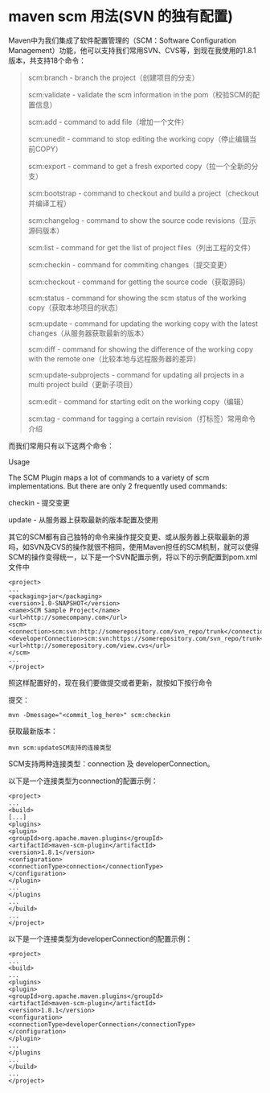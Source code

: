 # maven scm 用法\(SVN 的独有配置\)

Maven中为我们集成了软件配置管理的（SCM：Software Configuration Management）功能，他可以支持我们常用SVN、CVS等，到现在我使用的1.8.1版本，共支持18个命令：

> scm:branch - branch the project（创建项目的分支）
>
> scm:validate - validate the scm information in the pom（校验SCM的配置信息）
>
> scm:add - command to add file（增加一个文件）
>
> scm:unedit - command to stop editing the working copy（停止编辑当前COPY）
>
> scm:export - command to get a fresh exported copy（拉一个全新的分支）
>
> scm:bootstrap - command to checkout and build a project（checkout并编译工程）
>
> scm:changelog - command to show the source code revisions（显示源码版本）
>
> scm:list - command for get the list of project files（列出工程的文件）
>
> scm:checkin - command for commiting changes（提交变更）
>
> scm:checkout - command for getting the source code（获取源码）
>
> scm:status - command for showing the scm status of the working copy（获取本地项目的状态）
>
> scm:update - command for updating the working copy with the latest changes（从服务器获取最新的版本）
>
> scm:diff - command for showing the difference of the working copy with the remote one（比较本地与远程服务器的差异）
>
> scm:update-subprojects - command for updating all projects in a multi project build（更新子项目）
>
> scm:edit - command for starting edit on the working copy（编辑）
>
> scm:tag - command for tagging a certain revision（打标签）常用命令介绍



而我们常用只有以下这两个命令： 

Usage 

The SCM Plugin maps a lot of commands to a variety of scm implementations. But there are only 2 frequently used commands:

checkin - 提交变更

update - 从服务器上获取最新的版本配置及使用

其它的SCM都有自己独特的命令来操作提交变更、或从服务器上获取最新的源吗，如SVN及CVS的操作就很不相同，使用Maven担任的SCM机制，就可以使得SCM的操作变得统一，以下是一个SVN配置示例，将以下的示例配置到pom.xml文件中

```
<project>
...
<packaging>jar</packaging>
<version>1.0-SNAPSHOT</version>
<name>SCM Sample Project</name>
<url>http://somecompany.com</url>
<scm>
<connection>scm:svn:http://somerepository.com/svn_repo/trunk</connection>
<developerConnection>scm:svn:https://somerepository.com/svn_repo/trunk</developerConnection>
<url>http://somerepository.com/view.cvs</url>
</scm>
...
</project>
```



照这样配置好的，现在我们要做提交或者更新，就按如下按行命令 

提交：

```
mvn -Dmessage="<commit_log_here>" scm:checkin
```

获取最新版本：

```
mvn scm:updateSCM支持的连接类型
```



SCM支持两种连接类型：connection 及 developerConnection。 

以下是一个连接类型为connection的配置示例：

```
<project>
...
<build>
[...]
<plugins>
<plugin>
<groupId>org.apache.maven.plugins</groupId>
<artifactId>maven-scm-plugin</artifactId>
<version>1.8.1</version>
<configuration>
<connectionType>connection</connectionType>
</configuration>
</plugin>
...
</plugins
...
</build>
...
</project>
```

以下是一个连接类型为developerConnection的配置示例：

```
<project>
...
<build>
...
<plugins>
<plugin>
<groupId>org.apache.maven.plugins</groupId>
<artifactId>maven-scm-plugin</artifactId>
<version>1.8.1</version>
<configuration>
<connectionType>developerConnection</connectionType>
</configuration>
</plugin>
...
</plugins
...
</build>
...
</project>
```



